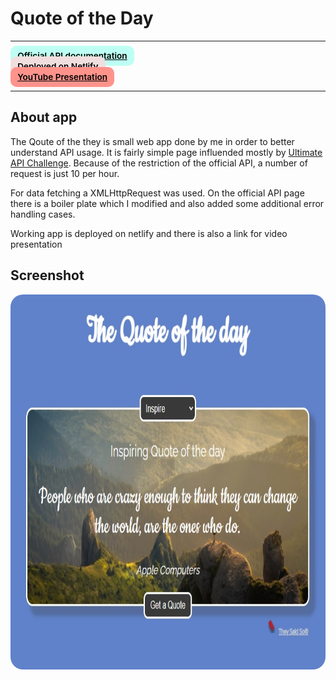 # Quote of the Day

---

<div>
<a href="https://theysaidso.com/api/" target="_blank" rel="noopener noreferrer"
    style="padding:0.5rem 0.7rem;
    color: black;
    background: #BDFFF3;
    border-radius:10px;
    font-size:0.85rem;
    font-weight:600;">Official API documentation</a> <br/> 
<a href="#" target="_blank" rel="noopener noreferrer"
    style="padding:0.5rem 0.7rem;
    color: black;
    background: #F1DEDE;
    border-radius:10px;
    font-size:0.85rem;
    font-weight:600;">Deployed on Netlify</a> <br/> 
<a href="#" target="_blank" rel="noopener noreferrer"
    style="padding:0.5rem 0.7rem;
    color: black;
    background: #FE938C;
    border-radius:10px;
    font-size:0.85rem;
    font-weight:600;">YouTube Presentation</a> 
</div>

---

## About app

<p>The Qoute of the they is small web app done by me in order to better understand API usage. It is fairly simple page influended mostly by <a href="https://theultimateapichallenge.com/" target="_blank" rel="noopener noreferrer">Ultimate API Challenge</a>. Because of the restriction of the official API,  a number of request is just 10 per hour.</p>

<p>For data fetching a XMLHttpRequest was used. On the official API page there is a boiler plate which I modified and also added some additional error handling cases.</p>

<p>Working app is deployed on netlify and there is also a link for video presentation</p>

## Screenshot

<img src="/screenshot.jpg" height="600" style="border-radius:20px;margin-bottom:2rem;" />
